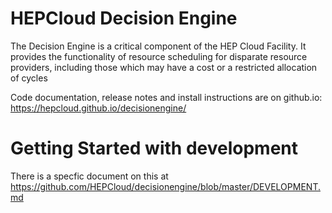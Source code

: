 <!--
SPDX-FileCopyrightText: 2017 Fermi Research Alliance, LLC
SPDX-License-Identifier: Apache-2.0
-->

# HEPCloud Decision Engine

The Decision Engine is a critical component of the HEP Cloud Facility. It provides the
functionality of resource scheduling for disparate resource providers, including those
which may have a cost or a restricted allocation of cycles

Code documentation, release notes and install instructions are on github.io:
https://hepcloud.github.io/decisionengine/

# Getting Started with development

There is a specfic document on this at https://github.com/HEPCloud/decisionengine/blob/master/DEVELOPMENT.md

